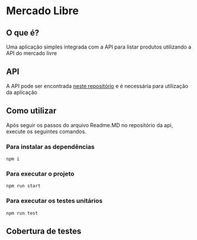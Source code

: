 # Mercado Libre

## O que é?

Uma aplicação simples integrada com a API para listar produtos utilizando a API do mercado livre

## API

A API pode ser encontrada [neste repositório](https://github.com/BrunoBNascimento/mercado-libre-api) e é necessária para utilização da aplicação

## Como utilizar

Após seguir os passos do arquivo Readme.MD no repositório da api, execute os seguintes comandos.

### Para instalar as dependências

`npm i`

### Para executar o projeto

`npm run start`

### Para executar os testes unitários

`npm run test`

## Cobertura de testes
